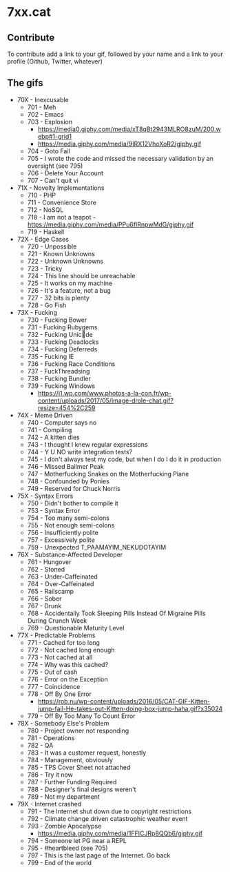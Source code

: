 # 7xx.cat

## Contribute

To contribute add a link to your gif, followed by your name and a link to your profile (Github, Twitter, whatever)

## The gifs

  * 70X - Inexcusable
    - 701 - Meh
    - 702 - Emacs
    - 703 - Explosion
      - https://media0.giphy.com/media/xT8qBt2943MLRO8zuM/200.webp#1-grid1
      - https://media.giphy.com/media/9IRX12VhoXoR2/giphy.gif
    - 704 - Goto Fail
    - 705 - I wrote the code and missed the necessary validation by an oversight (see 795)
    - 706 - Delete Your Account
    - 707 - Can't quit vi
  * 71X - Novelty Implementations
    - 710 - PHP
    - 711 - Convenience Store
    - 712 - NoSQL
    - 718 - I am not a teapot
          - https://media.giphy.com/media/PPu6fIRnpwMdG/giphy.gif
    - 719 - Haskell
  * 72X - Edge Cases
    - 720 - Unpossible
    - 721 - Known Unknowns
    - 722 - Unknown Unknowns
    - 723 - Tricky
    - 724 - This line should be unreachable
    - 725 - It works on my machine
    - 726 - It's a feature, not a bug
    - 727 - 32 bits is plenty
    - 728 - Go Fish
  * 73X - Fucking
    - 730 - Fucking Bower
    - 731 - Fucking Rubygems
    - 732 - Fucking Unic💩de
    - 733 - Fucking Deadlocks
    - 734 - Fucking Deferreds
    - 735 - Fucking IE
    - 736 - Fucking Race Conditions
    - 737 - FuckThreadsing
    - 738 - Fucking Bundler
    - 739 - Fucking Windows
      - https://i1.wp.com/www.photos-a-la-con.fr/wp-content/uploads/2017/05/image-drole-chat.gif?resize=454%2C259
  * 74X - Meme Driven
    - 740 - Computer says no
    - 741 - Compiling
    - 742 - A kitten dies
    - 743 - I thought I knew regular expressions
    - 744 - Y U NO write integration tests?
    - 745 - I don't always test my code, but when I do I do it in production
    - 746 - Missed Ballmer Peak
    - 747 - Motherfucking Snakes on the Motherfucking Plane
    - 748 - Confounded by Ponies
    - 749 - Reserved for Chuck Norris
  * 75X - Syntax Errors
    - 750 - Didn't bother to compile it
    - 753 - Syntax Error
    - 754 - Too many semi-colons
    - 755 - Not enough semi-colons
    - 756 - Insufficiently polite
    - 757 - Excessively polite
    - 759 - Unexpected T_PAAMAYIM_NEKUDOTAYIM
  * 76X - Substance-Affected Developer
    - 761 - Hungover
    - 762 - Stoned
    - 763 - Under-Caffeinated
    - 764 - Over-Caffeinated
    - 765 - Railscamp
    - 766 - Sober
    - 767 - Drunk
    - 768 - Accidentally Took Sleeping Pills Instead Of Migraine Pills During Crunch Week
    - 769 - Questionable Maturity Level
  * 77X - Predictable Problems
    - 771 - Cached for too long
    - 772 - Not cached long enough
    - 773 - Not cached at all
    - 774 - Why was this cached?
    - 775 - Out of cash
    - 776 - Error on the Exception
    - 777 - Coincidence
    - 778 - Off By One Error
      - https://rob.nu/wp-content/uploads/2016/05/CAT-GIF-Kitten-jump-fail-He-takes-out-Kitten-doing-box-jump-haha.gif?x35024
    - 779 - Off By Too Many To Count Error
  * 78X - Somebody Else's Problem
    - 780 - Project owner not responding
    - 781 - Operations
    - 782 - QA
    - 783 - It was a customer request, honestly
    - 784 - Management, obviously
    - 785 - TPS Cover Sheet not attached
    - 786 - Try it now
    - 787 - Further Funding Required
    - 788 - Designer's final designs weren't
    - 789 - Not my department
  * 79X - Internet crashed
    - 791 - The Internet shut down due to copyright restrictions
    - 792 - Climate change driven catastrophic weather event
    - 793 - Zombie Apocalypse
      - https://media.giphy.com/media/1FFICJRp8QQb6/giphy.gif
    - 794 - Someone let PG near a REPL
    - 795 - #heartbleed (see 705)
    - 797 - This is the last page of the Internet. Go back
    - 799 - End of the world
